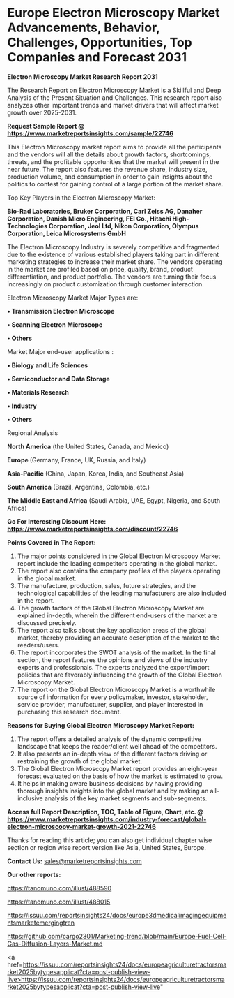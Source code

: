 # Europe Electron Microscopy Market Advancements, Behavior, Challenges, Opportunities, Top Companies and Forecast 2031

<strong>Electron Microscopy Market Research Report 2031</strong>

The Research Report on Electron Microscopy Market is a Skillful and Deep Analysis of the Present Situation and Challenges. This research report also analyzes other important trends and market drivers that will affect market growth over 2025-2031.

<strong>Request Sample Report @ <a href=https://www.marketreportsinsights.com/sample/22746>https://www.marketreportsinsights.com/sample/22746</a></strong>

This Electron Microscopy market report aims to provide all the participants and the vendors will all the details about growth factors, shortcomings, threats, and the profitable opportunities that the market will present in the near future. The report also features the revenue share, industry size, production volume, and consumption in order to gain insights about the politics to contest for gaining control of a large portion of the market share.

Top Key Players in the Electron Microscopy Market:

<strong>Bio-Rad Laboratories, Bruker Corporation, Carl Zeiss AG, Danaher Corporation, Danish Micro Engineering, FEI Co., Hitachi High-Technologies Corporation, Jeol Ltd, Nikon Corporation, Olympus Corporation, Leica Microsystems GmbH</strong>

The Electron Microscopy Industry is severely competitive and fragmented due to the existence of various established players taking part in different marketing strategies to increase their market share. The vendors operating in the market are profiled based on price, quality, brand, product differentiation, and product portfolio. The vendors are turning their focus increasingly on product customization through customer interaction.

Electron Microscopy Market Major Types are:

<strong>• Transmission Electron Microscope

• Scanning Electron Microscope

• Others</strong>

Market Major end-user applications :

<strong>• Biology and Life Sciences

• Semiconductor and Data Storage

• Materials Research

• Industry

• Others</strong>

Regional Analysis

</u><strong><b>North America</b></strong> (the United States, Canada, and Mexico)

<strong><b>Europe </b></strong>(Germany, France, UK, Russia, and Italy)

<strong><b>Asia-Pacific</b></strong> (China, Japan, Korea, India, and Southeast Asia)

<strong><b>South America</b></strong> (Brazil, Argentina, Colombia, etc.)

<strong><b>The Middle East and Africa</b></strong> (Saudi Arabia, UAE, Egypt, Nigeria, and South Africa)

<strong>Go For Interesting Discount Here: <a href=https://www.marketreportsinsights.com/discount/22746>https://www.marketreportsinsights.com/discount/22746</a></strong>

<strong>Points Covered in The Report:</strong>
<ol>
  <li>The major points considered in the Global Electron Microscopy Market report include the leading competitors operating in the global market.</li>
  <li>The report also contains the company profiles of the players operating in the global market.</li>
  <li>The manufacture, production, sales, future strategies, and the technological capabilities of the leading manufacturers are also included in the report.</li>
  <li>The growth factors of the Global Electron Microscopy Market are explained in-depth, wherein the different end-users of the market are discussed precisely.</li>
  <li>The report also talks about the key application areas of the global market, thereby providing an accurate description of the market to the readers/users.</li>
  <li>The report incorporates the SWOT analysis of the market. In the final section, the report features the opinions and views of the industry experts and professionals. The experts analyzed the export/import policies that are favorably influencing the growth of the Global Electron Microscopy Market.</li>
  <li>The report on the Global Electron Microscopy Market is a worthwhile source of information for every policymaker, investor, stakeholder, service provider, manufacturer, supplier, and player interested in purchasing this research document.</li>
</ol>
<strong>Reasons for Buying Global Electron Microscopy Market Report:</strong>

<ol>
  <li>The report offers a detailed analysis of the dynamic competitive landscape that keeps the reader/client well ahead of the competitors.</li>
  <li>It also presents an in-depth view of the different factors driving or restraining the growth of the global market.</li>
  <li>The Global Electron Microscopy Market report provides an eight-year forecast evaluated on the basis of how the market is estimated to grow.</li>
  <li>It helps in making aware business decisions by having providing thorough insights insights into the global market and by making an all-inclusive analysis of the key market segments and sub-segments.</li>
</ol>
<strong>Access full Report Description, TOC, Table of Figure, Chart, etc. @ <a href=https://www.marketreportsinsights.com/industry-forecast/global-electron-microscopy-market-growth-2021-22746>https://www.marketreportsinsights.com/industry-forecast/global-electron-microscopy-market-growth-2021-22746</a></strong>


Thanks for reading this article; you can also get individual chapter wise section or region wise report version like Asia, United States, Europe.

<strong>Contact Us:</strong>
sales@marketreportsinsights.com

<strong>Our other reports:</strong>

<a href=https://tanomuno.com/illust/488590>https://tanomuno.com/illust/488590</a>

<a href=https://tanomuno.com/illust/488015>https://tanomuno.com/illust/488015</a>

<a href=https://issuu.com/reportsinsights24/docs/europe3dmedicalimagingequipmentsmarketemergingtren>https://issuu.com/reportsinsights24/docs/europe3dmedicalimagingequipmentsmarketemergingtren</a>

<a href=https://github.com/cargo2301/Marketing-trend/blob/main/Europe-Fuel-Cell-Gas-Diffusion-Layers-Market.md>https://github.com/cargo2301/Marketing-trend/blob/main/Europe-Fuel-Cell-Gas-Diffusion-Layers-Market.md</a>

<a href=https://issuu.com/reportsinsights24/docs/europeagriculturetractorsmarket2025bytypesapplicat?cta=post-publish-view-live>https://issuu.com/reportsinsights24/docs/europeagriculturetractorsmarket2025bytypesapplicat?cta=post-publish-view-live</a>"

